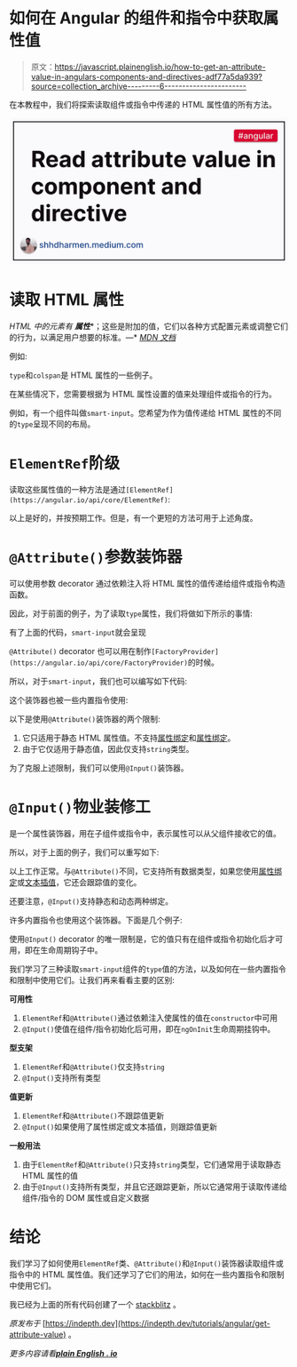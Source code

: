 # 如何在 Angular 的组件和指令中获取属性值

> 原文：<https://javascript.plainenglish.io/how-to-get-an-attribute-value-in-angulars-components-and-directives-adf77a5da939?source=collection_archive---------6----------------------->

在本教程中，我们将探索读取组件或指令中传递的 HTML 属性值的所有方法。

![](img/2c0fd51656d5ee37d053bad3e2074c8e.png)

# 读取 HTML 属性

*HTML 中的元素有* ***属性****；这些是附加的值，它们以各种方式配置元素或调整它们的行为，以满足用户想要的标准。—* [*MDN 文档*](https://developer.mozilla.org/en-US/docs/Web/HTML/Attributes)

例如:

`type`和`colspan`是 HTML 属性的一些例子。

在某些情况下，您需要根据为 HTML 属性设置的值来处理组件或指令的行为。

例如，有一个组件叫做`smart-input`。您希望为作为值传递给 HTML 属性的不同的`type`呈现不同的布局。

# `ElementRef`阶级

读取这些属性值的一种方法是通过`[ElementRef](https://angular.io/api/core/ElementRef)`:

以上是好的，并按预期工作。但是，有一个更短的方法可用于上述角度。

# `@Attribute()`参数装饰器

可以使用参数 decorator 通过依赖注入将 HTML 属性的值传递给组件或指令构造函数。

因此，对于前面的例子，为了读取`type`属性，我们将做如下所示的事情:

有了上面的代码，`smart-input`就会呈现

`@Attribute()` decorator 也可以用在制作`[FactoryProvider](https://angular.io/api/core/FactoryProvider)`的时候。

所以，对于`smart-input`，我们也可以编写如下代码:

这个装饰器也被一些内置指令使用:

以下是使用`@Attribute()`装饰器的两个限制:

1.  它只适用于静态 HTML 属性值。不支持[属性绑定](https://angular.io/guide/attribute-binding#binding-to-an-attribute)和[属性绑定](https://angular.io/guide/property-binding)。
2.  由于它仅适用于静态值，因此仅支持`string`类型。

为了克服上述限制，我们可以使用`@Input()`装饰器。

# `@Input()`物业装修工

是一个属性装饰器，用在子组件或指令中，表示属性可以从父组件接收它的值。

所以，对于上面的例子，我们可以重写如下:

以上工作正常。与`@Attribute()`不同，它支持所有数据类型，如果您使用[属性绑定](https://angular.io/guide/property-binding)或[文本插值](https://angular.io/guide/interpolation#text-interpolation)，它还会跟踪值的变化。

还要注意，`@Input()`支持静态和动态两种绑定。

许多内置指令也使用这个装饰器。下面是几个例子:

使用`@Input()` decorator 的唯一限制是，它的值只有在组件或指令初始化后才可用，即在生命周期钩子中。

我们学习了三种读取`smart-input`组件的`type`值的方法，以及如何在一些内置指令和限制中使用它们。让我们再来看看主要的区别:

**可用性**

1.  `ElementRef`和`@Attribute()`通过依赖注入使属性的值在`constructor`中可用
2.  `@Input()`使值在组件/指令初始化后可用，即在`ngOnInit`生命周期挂钩中。

**型支架**

1.  `ElementRef`和`@Attribute()`仅支持`string`
2.  `@Input()`支持所有类型

**值更新**

1.  `ElementRef`和`@Attribute()`不跟踪值更新
2.  `@Input()`如果使用了属性绑定或文本插值，则跟踪值更新

**一般用法**

1.  由于`ElementRef`和`@Attribute()`只支持`string`类型，它们通常用于读取静态 HTML 属性的值
2.  由于`@Input()`支持所有类型，并且它还跟踪更新，所以它通常用于读取传递给组件/指令的 DOM 属性或自定义数据

# 结论

我们学习了如何使用`ElementRef`类、`@Attribute()`和`@Input()`装饰器读取组件或指令中的 HTML 属性值。我们还学习了它们的用法，如何在一些内置指令和限制中使用它们。

我已经为上面的所有代码创建了一个 [stackblitz](https://stackblitz.com/edit/angular-ivy-8cyazj?file=src/app/app.component.ts) 。

*原发布于* [https://indepth.dev](https://indepth.dev/tutorials/angular/get-attribute-value) 。

*更多内容请看*[***plain English . io***](http://plainenglish.io/)